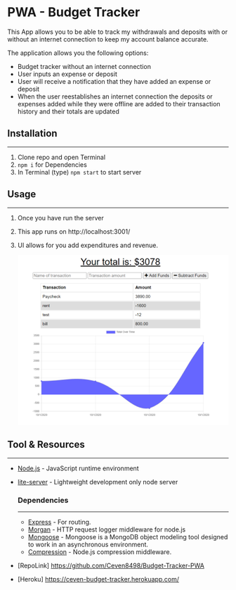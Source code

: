 # PWA - Budget Tracker

This App allows you to be able to track my withdrawals and deposits with or without an internet connection to keep my account balance accurate.

The application allows you the following options:
* Budget tracker without an internet connection
* User inputs an expense or deposit
* User will receive a notification that they have added an expense or deposit
* When the user reestablishes an internet connection the deposits or expenses added while they were offline are added to their transaction history and their totals are updated

## Installation
---
1. Clone repo and open Terminal
2. `npm i` for Dependencies
3. In Terminal
   (type) `npm start` to start server

## Usage
---
1. Once you have run the server
2. This app runs on http://localhost:3001/
3. UI allows for you add expenditures and revenue.

    ![](images/sample.png)

## Tool & Resources
---
* [Node.js](https://nodejs.org/en/) - JavaScript runtime environment
* [lite-server](https://www.npmjs.com/package/lite-server) - Lightweight development only node server
    ### Dependencies
    ---
    * [Express](https://www.npmjs.com/package/express) - For routing.
    * [Morgan](https://www.npmjs.com/package/morgan) - HTTP request logger middleware for node.js
    * [Mongoose](https://www.npmjs.com/package/mongoose) - Mongoose is a MongoDB object modeling tool designed to work in an asynchronous environment. 
    * [Compression](https://www.npmjs.com/package/compression) - Node.js compression middleware.

* [RepoLink] https://github.com/Ceven8498/Budget-Tracker-PWA
* [Heroku] https://ceven-budget-tracker.herokuapp.com/